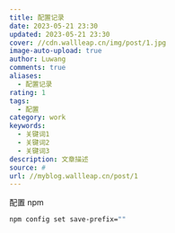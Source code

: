 ```yaml
---
title: 配置记录
date: 2023-05-21 23:30
updated: 2023-05-21 23:30
cover: //cdn.wallleap.cn/img/post/1.jpg
image-auto-upload: true
author: Luwang
comments: true
aliases:
  - 配置记录
rating: 1
tags:
  - 配置
category: work
keywords:
  - 关键词1
  - 关键词2
  - 关键词3
description: 文章描述
source: #
url: //myblog.wallleap.cn/post/1
---
```


配置 npm

```sh
npm config set save-prefix=""
```